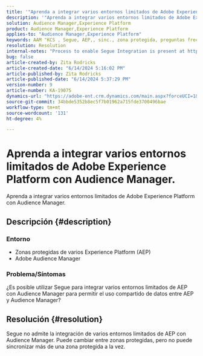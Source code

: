 ```yaml
---
title: '"Aprenda a integrar varios entornos limitados de Adobe Experience Platform con Audience Manager".'
description: '"Aprenda a integrar varios entornos limitados de Adobe Experience Platform con Audience Manager".'
solution: Audience Manager,Experience Platform
product: Audience Manager,Experience Platform
applies-to: "Audience Manager,Experience Platform"
keywords: AAM "KCS , Segue, AEP,, sinc., zona protegida, preguntas frecuentes, integrar varias zonas protegidas de Experience Platform, Adobe Audience Manager, Adobe Experience Platform"
resolution: Resolution
internal-notes: "Process to enable Segue Integration is present at https://wiki.corp.adobe.com/pages/viewpage.action?spaceKey=supportdelivery&title=AEP+Segments+not+Populating+in+AAM internal link."
bug: false
article-created-by: Zita Rodricks
article-created-date: "6/14/2024 5:16:02 PM"
article-published-by: Zita Rodricks
article-published-date: "6/14/2024 5:37:29 PM"
version-number: 9
article-number: KA-19075
dynamics-url: "https://adobe-ent.crm.dynamics.com/main.aspx?forceUCI=1&pagetype=entityrecord&etn=knowledgearticle&id=1358b2c2-712a-ef11-840a-002248084fbb"
source-git-commit: 34bbde5352b8ec5f7b01962a715fde3700496bae
workflow-type: tm+mt
source-wordcount: '131'
ht-degree: 4%

---
```


# Aprenda a integrar varios entornos limitados de Adobe Experience Platform con Audience Manager.


Aprenda a integrar varios entornos limitados de Adobe Experience Platform con Audience Manager.

## Descripción {#description}


### Entorno

- Zonas protegidas de varios Experience Platform (AEP)
- Adobe Audience Manager


### Problema/Síntomas

¿Es posible utilizar Segue para integrar varios entornos limitados de AEP con Audience Manager para permitir el uso compartido de datos entre AEP y Audience Manager?


## Resolución {#resolution}


Segue no admite la integración de varios entornos limitados de AEP con Audience Manager. Puede cambiar entre zonas protegidas, pero no puede sincronizar más de una zona protegida a la vez.


